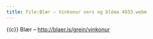 ```yaml
---
title: File:Blær – Vinkonur vors og blóma 4933.webm
---
```


{{c}} Blær – http://blaer.is/grein/vinkonur